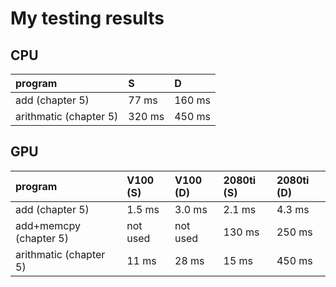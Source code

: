 # My testing results

## CPU
| program     | S | D |
|:------------|:---------|:---------|
| add (chapter 5) | 77 ms  |  160 ms |
| arithmatic (chapter 5) | 320 ms |  450 ms |

## GPU
| program     | V100 (S) | V100 (D) | 2080ti (S) | 2080ti (D) |
|:------------|:---------|:---------|:---------|:---------|
| add (chapter 5) | 1.5 ms | 3.0 ms |  2.1 ms |  4.3 ms |
| add+memcpy (chapter 5) | not used | not used | 130 ms  |  250 ms |
| arithmatic (chapter 5) | 11 ms |  28 ms | 15 ms | 450 ms |
